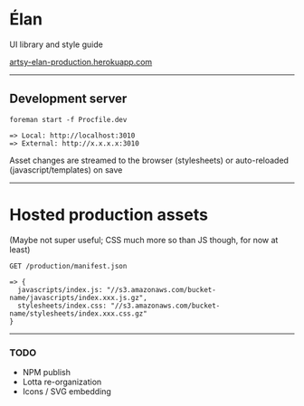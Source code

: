 # Élan

UI library and style guide

[artsy-elan-production.herokuapp.com](https://artsy-elan-production.herokuapp.com)

------

## Development server

```
foreman start -f Procfile.dev

=> Local: http://localhost:3010
=> External: http://x.x.x.x:3010
```

Asset changes are streamed to the browser (stylesheets) or auto-reloaded (javascript/templates) on save

----

# Hosted production assets

(Maybe not super useful; CSS much more so than JS though, for now at least)

```
GET /production/manifest.json

=> {
  javascripts/index.js: "//s3.amazonaws.com/bucket-name/javascripts/index.xxx.js.gz",
  stylesheets/index.css: "//s3.amazonaws.com/bucket-name/stylesheets/index.xxx.css.gz"
}

```

----

### TODO

* NPM publish
* Lotta re-organization
* Icons / SVG embedding
